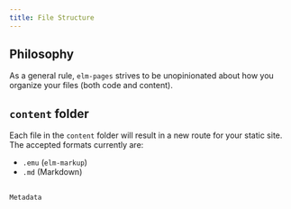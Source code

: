 ```yaml
---
title: File Structure
---
```


## Philosophy

As a general rule, `elm-pages` strives to be unopinionated about how you organize
your files (both code and content).

## `content` folder

Each file in the `content` folder will result in a new route for your static site.
The accepted formats currently are:

- `.emu` (`elm-markup`)
- `.md` (Markdown)

##

    Metadata
